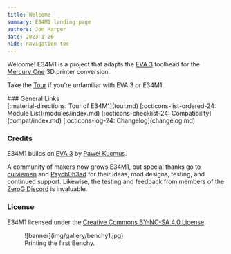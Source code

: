 ```yaml
---
title: Welcome
summary: E34M1 landing page
authors: Jon Harper
date: 2023-1-26
hide: navigation toc
---
```


Welcome! E34M1 is a project that adapts the [EVA 3][eva3] toolhead for the [Mercury One][merc1] 3D printer conversion.

Take the [Tour](tour.md) if you're unfamiliar with EVA 3 or E34M1.

<div markdown class="jh-grid-container jh-grid-1">
<div markdown class="jh-card">
### General Links

<div markdown class="jh-grid-container jh-grid-2 jh-link-grid">
[:material-directions: Tour of E34M1](tour.md)
[:octicons-list-ordered-24: Module List](modules/index.md)
[:octicons-checklist-24: Compatibility](compat/index.md)
[:octicons-log-24: Changelog](changelog.md)
</div>
</div>
</div>

### Credits

E34M1 builds on [EVA 3](eva3) by [Paweł Kucmus](https://github.com/pkucmus).

A community of makers now grows E34M1, but special thanks go to [cuiviemen](https://www.printables.com/@cuiviemen_127292) and [Psych0h3ad](https://www.printables.com/@Psych0h3ad_168275) for their ideas, mod designs, testing, and continued support. Likewise, the testing and feedback from members of the [ZeroG Discord](https://discord.io/zerog) is invaluable.

### License

E34M1 licensed under the [Creative Commons BY-NC-SA 4.0 License](https://creativecommons.org/licenses/by-nc-sa/4.0/).
</div>

<figure markdown>
![banner](img/gallery/benchy1.jpg)
    <figcaption markdown>
    Printing the first Benchy.
    </figcaption>
</figure>

[eva3]: https://main.eva-3d.page/
[merc1]: https://docs.zerog.one/